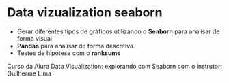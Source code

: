 # Data vizualization seaborn

 * Gerar diferentes tipos de gráficos utilizando o **Seaborn** para analisar de forma visual 
 * **Pandas** para analisar de forma descritiva.
 * Testes de hipótese com o **ranksums**

Curso da Alura  Data Visualization: explorando com Seaborn com o instrutor: Guilherme Lima
